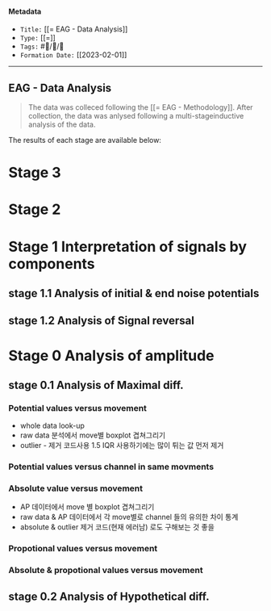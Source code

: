 #### Metadata 
-   `Title:` [[= EAG - Data Analysis]]
-   `Type:` [[=]]
-   `Tags:` #🧠️/📝️/🌱️ 
-   `Formation Date:` [[2023-02-01]]
---

## EAG - Data Analysis
>The data was colleced following the [[= EAG - Methodology]].  After collection, the data was anlysed following a multi-stageinductive analysis of the data.

The results of each stage are available below:


# Stage 3
# Stage 2

# Stage 1 Interpretation of signals by components
## stage 1.1 Analysis of initial & end noise potentials

## stage 1.2 Analysis of Signal reversal


# Stage 0 Analysis of amplitude
## stage 0.1 Analysis of Maximal diff.

### Potential values versus movement 
  - whole data look-up
  - raw data 분석에서 move별 boxplot 겹쳐그리기
  - outlier - 제거 코드사용 1.5 IQR  사용하기에는 많이 튀는 값 먼저 제거

### Potential values versus channel in same movments

### Absolute value versus movement
  - AP 데이터에서 move 별 boxplot 겹쳐그리기
  - raw data & AP 데이터에서 각 move별로 channel 들의 유의한 차이 통계
  - absolute & outlier 제거 코드(현재 에러남) 로도 구해보는 것 좋을

### Propotional values versus movement

### Absolute & propotional values versus movement


## stage 0.2 Analysis of Hypothetical diff.
